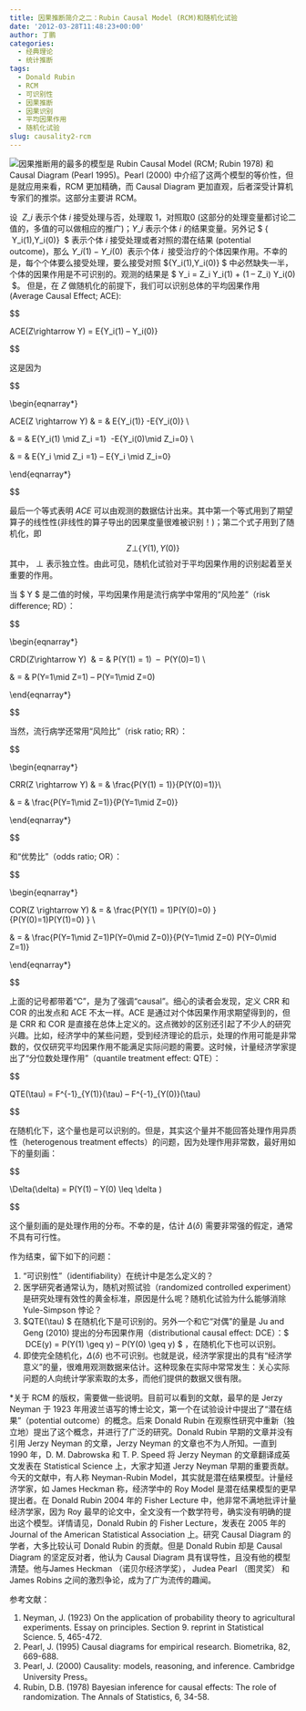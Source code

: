 ```yaml
---
title: 因果推断简介之二：Rubin Causal Model (RCM)和随机化试验
date: '2012-03-28T11:48:23+00:00'
author: 丁鹏
categories:
  - 经典理论
  - 统计推断
tags:
  - Donald Rubin
  - RCM
  - 可识别性
  - 因果推断
  - 因果识别
  - 平均因果作用
  - 随机化试验
slug: causality2-rcm
---
```


[![](https://cos.name/wp-content/uploads/2012/03/Donald-Rubin.jpg)](https://cos.name/wp-content/uploads/2012/03/Donald-Rubin.jpg)因果推断用的最多的模型是 Rubin Causal Model (RCM; Rubin 1978) 和 Causal Diagram (Pearl 1995)。Pearl (2000) 中介绍了这两个模型的等价性，但是就应用来看，RCM 更加精确，而 Causal Diagram 更加直观，后者深受计算机专家们的推崇。这部分主要讲 RCM。

设  $Z\_i$ 表示个体 $i$ 接受处理与否，处理取 $1$，对照取$0$ (这部分的处理变量都讨论二值的，多值的可以做相应的推广)；$Y\_i$ 表示个体 $i$ 的结果变量。另外记 $ \{  Y\_i(1),Y\_i(0)\}  $ 表示个体 $i$ 接受处理或者对照的潜在结果 (potential outcome)，那么 $Y\_i(1) -Y\_i(0)$  表示个体 $i$  接受治疗的个体因果作用。不幸的是，每个个体要么接受处理，要么接受对照 $\{Y\_i(1),Y\_i(0)\} $ 中必然缺失一半，个体的因果作用是不可识别的。观测的结果是 $ Y\_i = Z\_i Y\_i(1) + (1 &#8211; Z\_i) Y_i(0)  $。 但是，在 $Z$ 做随机化的前提下，我们可以识别总体的平均因果作用 (Average Causal Effect; ACE):

$$
  
ACE(Z\rightarrow Y) = E\{Y\_i(1) &#8211; Y\_i(0)\}
  
$$

这是因为
  
$$
  
\begin{eqnarray*}
  
ACE(Z \rightarrow Y) & = & E\{Y\_i(1)\} -E\{Y\_i(0)\} \\
  
& = & E\{Y\_i(1) \mid Z\_i =1\}  -E\{Y\_i(0)\mid Z\_i=0\} \\
  
& = & E\{Y\_i \mid Z\_i =1\} &#8211; E\{Y\_i \mid Z\_i=0\}
  
\end{eqnarray*}
  
$$
  
最后一个等式表明 $ACE$ 可以由观测的数据估计出来。其中第一个等式用到了期望算子的线性性(非线性的算子导出的因果度量很难被识别！)；第二个式子用到了随机化，即 $$Z\bot\{Y(1),Y(0)\} $$ 其中， $\bot$ 表示独立性。由此可见，随机化试验对于平均因果作用的识别起着至关重要的作用。

当 $ Y $ 是二值的时候，平均因果作用是流行病学中常用的“风险差”（risk difference; RD）：
  
$$
  
\begin{eqnarray*}
  
CRD(Z\rightarrow Y)  & = & P(Y(1) = 1)  &#8211;  P(Y(0)=1) \\
  
& = & P(Y=1\mid Z=1) &#8211; P(Y=1\mid Z=0)
  
\end{eqnarray*}
  
$$

当然，流行病学还常用“风险比”（risk ratio; RR）：
  
$$
  
\begin{eqnarray*}
  
CRR(Z \rightarrow Y) & = & \frac{P(Y(1) = 1)}{P(Y(0)=1)}\\
  
& = & \frac{P(Y=1\mid Z=1)}{P(Y=1\mid Z=0)}
  
\end{eqnarray*}
  
$$

和“优势比”（odds ratio; OR）：
  
$$
  
\begin{eqnarray*}
  
COR(Z \rightarrow Y) & = & \frac{P(Y(1) = 1)P(Y(0)=0) }{P(Y(0)=1)P(Y(1)=0) } \\
  
& = & \frac{P(Y=1\mid Z=1)P(Y=0\mid Z=0)}{P(Y=1\mid Z=0) P(Y=0\mid Z=1)}
  
\end{eqnarray*}
  
$$

上面的记号都带着“C”，是为了强调“causal”。细心的读者会发现，定义 CRR 和 COR 的出发点和 ACE 不太一样。ACE 是通过对个体因果作用求期望得到的，但是 CRR 和 COR 是直接在总体上定义的。这点微妙的区别还引起了不少人的研究兴趣。比如，经济学中的某些问题，受到经济理论的启示，处理的作用可能是非常数的，仅仅研究平均因果作用不能满足实际问题的需要。这时候，计量经济学家提出了“分位数处理作用”（quantile treatment effect: QTE）：
  
$$
  
QTE(\tau) = F^{-1}\_{Y(1)}(\tau) &#8211; F^{-1}\_{Y(0)}(\tau)
  
$$

在随机化下，这个量也是可以识别的。但是，其实这个量并不能回答处理作用异质性（heterogenous treatment effects）的问题，因为处理作用非常数，最好用如下的量刻画：
  
$$
  
\Delta(\delta) = P(Y(1) &#8211; Y(0) \leq \delta )
  
$$

这个量刻画的是处理作用的分布。不幸的是，估计 $\Delta(\delta) $ 需要非常强的假定，通常不具有可行性。

作为结束，留下如下的问题：

  1. “可识别性”（identifiability）在统计中是怎么定义的？
  2. 医学研究者通常认为，随机对照试验（randomized controlled experiment）是研究处理有效性的黄金标准，原因是什么呢？随机化试验为什么能够消除 Yule-Simpson 悖论？
  3. $QTE(\tau) $ 在随机化下是可识别的。另外一个和它“对偶”的量是 Ju and Geng (2010) 提出的分布因果作用（distributional causal effect: DCE）：$  DCE(y) = P(Y(1) \geq y) &#8211; P(Y(0) \geq y) $ ，在随机化下也可以识别。
  4. 即使完全随机化，$\Delta(\delta)$ 也不可识别。也就是说，经济学家提出的具有“经济学意义”的量，很难用观测数据来估计。这种现象在实际中常常发生：关心实际问题的人向统计学家索取的太多，而他们提供的数据又很有限。

*关于 RCM 的版权，需要做一些说明。目前可以看到的文献，最早的是 Jerzy Neyman 于 1923 年用波兰语写的博士论文，第一个在试验设计中提出了“潜在结果”（potential outcome）的概念。后来 Donald Rubin 在观察性研究中重新（独立地）提出了这个概念，并进行了广泛的研究。Donald Rubin 早期的文章并没有引用 Jerzy Neyman 的文章，Jerzy Neyman 的文章也不为人所知。一直到 1990 年，D. M. Dabrowska 和 T. P. Speed 将 Jerzy Neyman 的文章翻译成英文发表在 Statistical Science 上，大家才知道 Jerzy Neyman 早期的重要贡献。今天的文献中，有人称 Neyman-Rubin Model，其实就是潜在结果模型。计量经济学家，如 James Heckman 称，经济学中的 Roy Model 是潜在结果模型的更早提出者。在 Donald Rubin 2004 年的 Fisher Lecture 中，他非常不满地批评计量经济学家，因为 Roy 最早的论文中，全文没有一个数学符号，确实没有明确的提出这个模型。详情请见，Donald Rubin 的 Fisher Lecture，发表在 2005 年的 Journal of the American Statistical Association 上。研究 Causal Diagram 的学者，大多比较认可 Donald Rubin 的贡献。但是 Donald Rubin 却是 Causal Diagram 的坚定反对者，他认为 Causal Diagram 具有误导性，且没有他的模型清楚。他与James Heckman （诺贝尔经济学奖）， Judea Pearl （图灵奖） 和 James Robins 之间的激烈争论，成为了广为流传的趣闻。

参考文献：

  1. Neyman, J. (1923) On the application of probability theory to agricultural experiments. Essay on principles. Section 9. reprint in Statistical Science. 5, 465-472.
  2. Pearl, J. (1995) Causal diagrams for empirical research. Biometrika, 82, 669-688.
  3. Pearl, J. (2000) Causality: models, reasoning, and inference. Cambridge University Press。
  4. Rubin, D.B. (1978) Bayesian inference for causal effects: The role of randomization. The Annals of Statistics, 6, 34-58.
